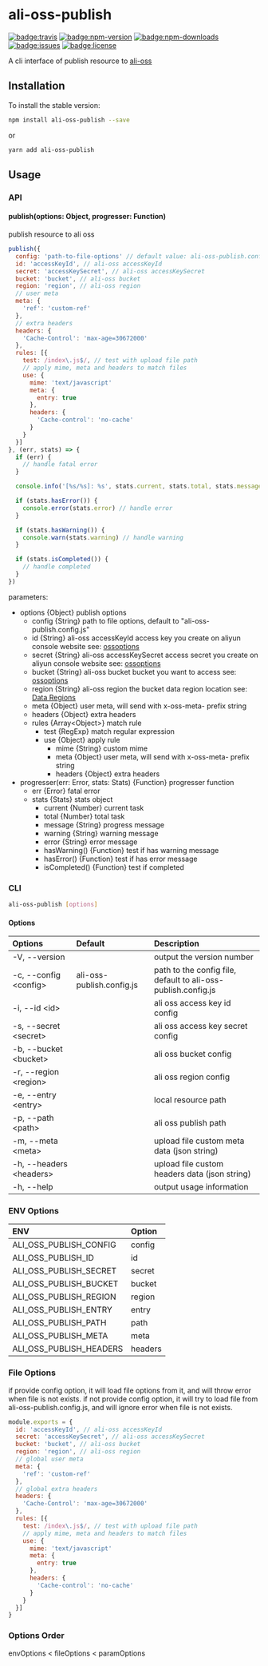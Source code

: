 # ali-oss-publish
[![badge:travis]][build-status]
[![badge:npm-version]][npm-ali-oss-publish]
[![badge:npm-downloads]][npm-ali-oss-publish]
[![badge:issues]][issues]
[![badge:license]][license]

A cli interface of publish resource to [ali-oss][github:ali-oss]

## Installation
To install the stable version:
```bash
npm install ali-oss-publish --save
```
or
```bash
yarn add ali-oss-publish
```

## Usage

### API

#### publish(options: Object, progresser: Function)
publish resource to ali oss
```js
publish({
  config: 'path-to-file-options' // default value: ali-oss-publish.config.js
  id: 'accessKeyId', // ali-oss accessKeyId
  secret: 'accessKeySecret', // ali-oss accessKeySecret
  bucket: 'bucket', // ali-oss bucket
  region: 'region', // ali-oss region
  // user meta
  meta: {
    'ref': 'custom-ref'
  },
  // extra headers
  headers: {
    'Cache-Control': 'max-age=30672000'
  },
  rules: [{
    test: /index\.js$/, // test with upload file path
    // apply mime, meta and headers to match files
    use: {
      mime: 'text/javascript'
      meta: {
        entry: true
      },
      headers: {
        'Cache-control': 'no-cache'
      }
    }
  }]
}, (err, stats) => {
  if (err) {
    // handle fatal error
  }

  console.info('[%s/%s]: %s', stats.current, stats.total, stats.message)

  if (stats.hasError()) {
    console.error(stats.error) // handle error
  }

  if (stats.hasWarning()) {
    console.warn(stats.warning) // handle warning
  }

  if (stats.isCompleted()) {
    // handle completed
  }
})
```
parameters:
* options {Object} publish options
  * config {String} path to file options, default to "ali-oss-publish.config.js"
  * id {String} ali-oss accessKeyId access key you create on aliyun console website see: [ossoptions][github:ali-oss#oss-options]
  * secret {String} ali-oss accessKeySecret access secret you create on aliyun console website see: [ossoptions][github:ali-oss#oss-options]
  * bucket {String} ali-oss bucket bucket you want to access see: [ossoptions][github:ali-oss#oss-options]
  * region {String} ali-oss region the bucket data region location see: [Data Regions][github:ali-oss#data-regions]
  * meta {Object} user meta, will send with x-oss-meta- prefix string
  * headers {Object} extra headers
  * rules {Array\<Object\>} match rule
    * test {RegExp} match regular expression
    * use {Object} apply rule
      * mime {String} custom mime
      * meta {Object} user meta, will send with x-oss-meta- prefix string
      * headers {Object} extra headers
* progresser(err: Error, stats: Stats) {Function} progresser function
  * err {Error} fatal error
  * stats {Stats} stats object
    * current {Number} current task
    * total {Number} total task
    * message {String} progress message
    * warning {String} warning message
    * error {String} error message
    * hasWarning() {Function} test if has warning message
    * hasError() {Function} test if has error message
    * isCompleted() {Function} test if completed

### CLI
```bash
ali-oss-publish [options]
```
#### Options
| Options                    | Default                   | Description                                                    |
|:---------------------------|:--------------------------|:---------------------------------------------------------------|
| -V, --version              |                           | output the version number                                      |
| -c, --config \<config\>    | ali-oss-publish.config.js | path to the config file, default to ali-oss-publish.config.js  |
| -i, --id \<id\>            |                           | ali oss access key id config                                   |
| -s, --secret \<secret\>    |                           | ali oss access key secret config                               |
| -b, --bucket \<bucket\>    |                           | ali oss bucket config                                          |
| -r, --region \<region\>    |                           | ali oss region config                                          |
| -e, --entry \<entry\>      |                           | local resource path                                            |
| -p, --path \<path\>        |                           | ali oss publish path                                           |
| -m, --meta \<meta\>        |                           | upload file custom meta data (json string)                     |
| -h, --headers \<headers\>  |                           | upload file custom headers data (json string)                  |
| -h, --help                 |                           | output usage information                                       |

### ENV Options
| ENV                     | Option  |
|:------------------------|:--------|
| ALI_OSS_PUBLISH_CONFIG  | config  |
| ALI_OSS_PUBLISH_ID      | id      |
| ALI_OSS_PUBLISH_SECRET  | secret  |
| ALI_OSS_PUBLISH_BUCKET  | bucket  |
| ALI_OSS_PUBLISH_REGION  | region  |
| ALI_OSS_PUBLISH_ENTRY   | entry   |
| ALI_OSS_PUBLISH_PATH    | path    |
| ALI_OSS_PUBLISH_META    | meta    |
| ALI_OSS_PUBLISH_HEADERS | headers |

### File Options
if provide config option, it will load file options from it, and will throw error when file is not exists.
if not provide config option, it will try to load file from ali-oss-publish.config.js, and will ignore error when file is not exists.
```js
module.exports = {
  id: 'accessKeyId', // ali-oss accessKeyId
  secret: 'accessKeySecret', // ali-oss accessKeySecret
  bucket: 'bucket', // ali-oss bucket
  region: 'region', // ali-oss region
  // global user meta
  meta: {
    'ref': 'custom-ref'
  },
  // global extra headers
  headers: {
    'Cache-Control': 'max-age=30672000'
  },
  rules: [{
    test: /index\.js$/, // test with upload file path
    // apply mime, meta and headers to match files
    use: {
      mime: 'text/javascript'
      meta: {
        entry: true
      },
      headers: {
        'Cache-control': 'no-cache'
      }
    }
  }]
}
```

### Options Order
envOptions < fileOptions < paramOptions

[badge:issues]: https://img.shields.io/github/issues/skordyr/ali-oss-publish.svg "Issues"
[badge:license]: https://img.shields.io/badge/license-MIT-blue.svg "License"
[badge:travis]: https://img.shields.io/travis/skordyr/ali-oss-publish.svg "Build Status"
[badge:npm-version]: https://img.shields.io/npm/v/ali-oss-publish.svg "NPM Version"
[badge:npm-downloads]: https://img.shields.io/npm/dm/ali-oss-publish.svg "NPM Downloads"

[issues]: https://github.com/skordyr/ali-oss-publish/issues "Issues"
[license]: https://raw.githubusercontent.com/skordyr/ali-oss-publish/master/LICENSE "License"
[build-status]: https://travis-ci.org/skordyr/ali-oss-publish "Build Status"
[npm-ali-oss-publish]: https://www.npmjs.com/package/ali-oss-publish "ali-oss-publish"

[github:ali-oss]: https://github.com/ali-sdk/ali-oss "aliyun OSS(open storage service) nodejs client"
[github:ali-oss#oss-options]: https://github.com/ali-sdk/ali-oss#ossoptions "OSS Options"
[github:ali-oss#data-regions]: https://github.com/ali-sdk/ali-oss#data-regions "Data Regions"
